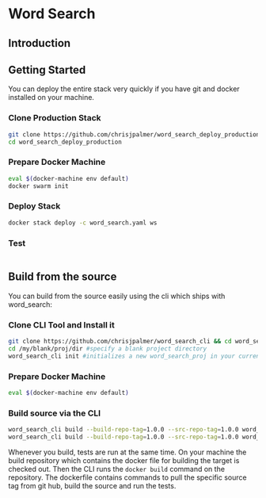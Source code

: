 # Word Search
## Introduction

## Getting Started
You can deploy the entire stack very quickly if you have git and docker installed on your machine.

### Clone Production Stack
```sh
git clone https://github.com/chrisjpalmer/word_search_deploy_production --branch wsa-1.0.0-wss-1.0.0 # see https://github.com/chrisjpalmer/word_search_deploy_production readme for more tags
cd word_search_deploy_production
```

### Prepare Docker Machine
```sh
eval $(docker-machine env default)
docker swarm init
```

### Deploy Stack
```sh
docker stack deploy -c word_search.yaml ws
```

### Test
```sh

```

## Build from the source
You can build from the source easily using the cli which ships with word_search:
### Clone CLI Tool and Install it
```sh
git clone https://github.com/chrisjpalmer/word_search_cli && cd word_search_cli && npm link
cd /my/blank/proj/dir #specify a blank project directory
word_search_cli init #initializes a new word_search_proj in your current directory
```

### Prepare Docker Machine
```sh
eval $(docker-machine env default)
```

### Build source via the CLI
```sh
word_search_cli build --build-repo-tag=1.0.0 --src-repo-tag=1.0.0 word_search_api #see https://github.com/chrisjpalmer/word_search_api for more tags
word_search_cli build --build-repo-tag=1.0.0 --src-repo-tag=1.0.0 word_search_system #see https://github.com/chrisjpalmer/word_search_system for more tags
```

Whenever you build, tests are run at the same time. On your machine the build repository which contains the docker file for building the target is checked out. Then the CLI runs the `docker build` command on the repository. The dockerfile contains commands to pull the specific source tag from git hub, build the source and run the tests.
